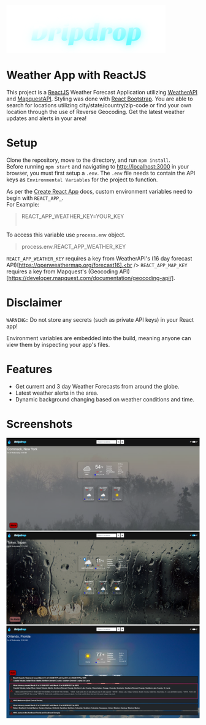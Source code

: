 <img src="https://github.com/Jimenez0106/weather-app/blob/master/src/images/README/Dripdrop.png" alt="App Logo"/>

# Weather App with ReactJS

This project is a [ReactJS](https://reactjs.org/) Weather Forecast Application utilizing [WeatherAPI](https://www.weatherapi.com/) and [MapquestAPI](https://developer.mapquest.com/). Styling was done with [React Bootstrap](https://react-bootstrap.github.io/). You are able to search for locations utilizing city/state/country/zip-code or find your own location through the use of Reverse Geocoding. Get the latest weather updates and alerts in your area!

# Setup

Clone the repository, move to the directory, and run `npm install`.<br />
Before running `npm start` and navigating to [http://localhost:3000](http://localhost:3000) in your browser, you must first setup a `.env`. The `.env` file needs to contain the API keys as `Environmental Variables` for the project to function.

As per the [Create React App](https://create-react-app.dev/docs/adding-custom-environment-variables/) docs, custom environment variables need to begin with `REACT_APP_`.<br />
For Example:

> REACT_APP_WEATHER_KEY=YOUR_KEY <br /> <br />

To access this variable use `process.env` object.<br />

> process.env.REACT_APP_WEATHER_KEY

`REACT_APP_WEATHER_KEY` requires a key from WeatherAPI's (16 day forecast API)[https://openweathermap.org/forecast16].<br />
`REACT_APP_MAP_KEY` requires a key from Mapquest's (Geocoding API)[https://developer.mapquest.com/documentation/geocoding-api/].

# Disclaimer

`WARNING:` Do not store any secrets (such as private API keys) in your React app!

Environment variables are embedded into the build, meaning anyone can view them by inspecting your app's files.

# Features

- Get current and 3 day Weather Forecasts from around the globe.
- Latest weather alerts in the area.
- Dynamic background changing based on weather conditions and time.

# Screenshots

<img src="https://github.com/Jimenez0106/weather-app/blob/master/src/images/README/Screenshot_1.png?raw=true" alt="Screenshot 1">
<img src="https://github.com/Jimenez0106/weather-app/blob/master/src/images/README/Screenshot_2.png?raw=true" alt="Screenshot 2">
<img src="https://github.com/Jimenez0106/weather-app/blob/master/src/images/README/Screenshot_3.png?raw=true" alt="Screenshot 3">

